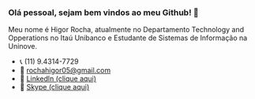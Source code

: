 ### Olá pessoal, sejam bem vindos ao meu Github! 🤙

Meu nome é Higor Rocha, atualmente no Departamento Technology and Opperations no Itaú Unibanco e Estudante de Sistemas de Informação na Uninove.

- 📞 (11) 9.4314-7729
- 📩 rochahigor05@gmail.com
- 🔹 [Linkedln (clique aqui)](https://www.linkedin.com/in/higor-silva18/)
- 🔹 [Skype (clique aqui)](https://join.skype.com/invite/AbNH8o8fxoUj)

<!--
**HigorRoc/HigorRoc** is a ✨ _special_ ✨ repository because its `README.md` (this file) appears on your GitHub profile.

Here are some ideas to get you started:

- 🔭 I’m currently working on ...
- 🌱 I’m currently learning ...
- 👯 I’m looking to collaborate on ...
- 🤔 I’m looking for help with ...
- 💬 Ask me about ...
- 📫 How to reach me: ...
- 😄 Pronouns: ...
- ⚡ Fun fact: ...
-->
